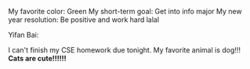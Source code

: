My favorite color: Green
My short-term goal: Get into info major
My new year resolution: Be positive and work hard
lalal

Yifan Bai:

I can't finish my CSE homework due tonight. My favorite animal is
dog!!! **Cats are cute!!!!!!**
